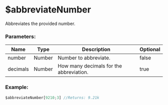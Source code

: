 # $abbreviateNumber
Abbreviates the provided number.

### Parameters:
| Name        | Type        | Description                            | Optional |
| ----------- | ----------- | ---------------------------------------| -------- |
| number      | Number      | Number to abbreviate.                  | false    |
| decimals    | Number      | How many decimals for the abbreviation.| true     |

### Example:
```js
$abbreviateNumber[9210;3] //Returns: 9.21k
```
